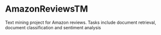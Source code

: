 # AmazonReviewsTM
Text mining project for Amazon reviews. Tasks include document retrieval, document classification and sentiment analysis
